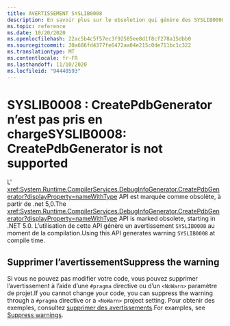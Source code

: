 ```yaml
---
title: AVERTISSEMENT SYSLIB0008
description: En savoir plus sur le obsoletion qui génère des SYSLIB0008 d’avertissement au moment de la compilation.
ms.topic: reference
ms.date: 10/20/2020
ms.openlocfilehash: 22ac5b4c5f57ec3f92585ee8d1f8cf278a15dbb0
ms.sourcegitcommit: 30a686fd4377fe6472aa04e215c0de711bc1c322
ms.translationtype: MT
ms.contentlocale: fr-FR
ms.lasthandoff: 11/10/2020
ms.locfileid: "94440593"
---
```

# <a name="syslib0008-createpdbgenerator-is-not-supported"></a><span data-ttu-id="79fd4-103">SYSLIB0008 : CreatePdbGenerator n’est pas pris en charge</span><span class="sxs-lookup"><span data-stu-id="79fd4-103">SYSLIB0008: CreatePdbGenerator is not supported</span></span>

<span data-ttu-id="79fd4-104">L' <xref:System.Runtime.CompilerServices.DebugInfoGenerator.CreatePdbGenerator?displayProperty=nameWithType> API est marquée comme obsolète, à partir de .net 5,0.</span><span class="sxs-lookup"><span data-stu-id="79fd4-104">The <xref:System.Runtime.CompilerServices.DebugInfoGenerator.CreatePdbGenerator?displayProperty=nameWithType> API is marked obsolete, starting in .NET 5.0.</span></span> <span data-ttu-id="79fd4-105">L’utilisation de cette API génère un avertissement `SYSLIB0008` au moment de la compilation.</span><span class="sxs-lookup"><span data-stu-id="79fd4-105">Using this API generates warning `SYSLIB0008` at compile time.</span></span>

## <a name="suppress-the-warning"></a><span data-ttu-id="79fd4-106">Supprimer l’avertissement</span><span class="sxs-lookup"><span data-stu-id="79fd4-106">Suppress the warning</span></span>

<span data-ttu-id="79fd4-107">Si vous ne pouvez pas modifier votre code, vous pouvez supprimer l’avertissement à l’aide d’une `#pragma` directive ou d’un `<NoWarn>` paramètre de projet.</span><span class="sxs-lookup"><span data-stu-id="79fd4-107">If you cannot change your code, you can suppress the warning through a `#pragma` directive or a `<NoWarn>` project setting.</span></span> <span data-ttu-id="79fd4-108">Pour obtenir des exemples, consultez [supprimer des avertissements](syslib-obsoletions.md#suppress-warnings).</span><span class="sxs-lookup"><span data-stu-id="79fd4-108">For examples, see [Suppress warnings](syslib-obsoletions.md#suppress-warnings).</span></span>
